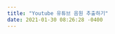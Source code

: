 ```yaml
---
title: "Youtube 유튜브 음원 추출하기"
date: 2021-01-30 08:26:28 -0400
---
```

<div style='height:0;overflow:hidden'>
2021-01-30-28.md 본문 바로가기
나른한 오늘
취미생활 정보
유튜브 음원 추출하기
keamchan 2021. 1. 12. 14:55

 
 

유튜브를 통해 유튜브 동영상 소리를 MP3 파일로 변환 하는 방법에 대해서 알아보도록 하겠습니다.

유튜브 음원 추출을 통해서 유튜브에 올라와있는 동영상의 소리나 음악을 동영상 파일이 아닌 MP3파일로 변환하는법을 알아보도록 하겠습니다.

유튜브 음원 추출방법은 누구나 따라할 수 있으니 걱정하지 않으셔도 됩니다.


MP3 변환 3초 만에 하기
목차
유튜브 MP3 변환 방법
유튜브 음원 추출 사이트
유튜브 음원 추출 프로그램
핸드폰으로 유튜브 음원 추출
유튜브 MP3 변환 방법
유튜브를 통해서 무료로 노래를 들으시려면 기본적으로 통신사 데이터가 소모 됩니다.

따라서 데이터 사용요금이 과도하게 부과되는 경우가 종종 발생 합니다.

그 방법을 피하기 위해서 MP3파일을 다운로드해서 노래를 듣는 분들도 있습니다.

그래서 오늘은 누구나 따라할 수 있는 유튜브 MP3 변환 방법에 대해서 알아보도록 하겠습니다.

 

유튜브 MP3 변환 방법은 크게 두가지 종류가 있습니다.

유튜브 MP3 변환 사이트를 이용하던지,

유튜브 음원 추출 프로그램을 사용하는 방법 총 두가지 방법이 있습니다.

 

MP3파일로 변환 하는 원리는 유튜브 동영상 링크를 복사해

해당 링크의 음원 파일을 추출하는 방식입니다.

꼭 노래가 아닌 다른 동영상도 소리만 따로 MP3 파일 형식으로 변환 할 수 있습니다.

 

그러면 이제부터 유튜브 MP3 변환 방법에 대해서 알아보도록 하겠습니다. 

유튜브 음원추출 사이트
따로 프로그램을 설치 할 필요없이 인터넷 홈페이지를 통해서 유튜브 MP3 변환 하는 방법입니다.

프로그램 설치의 번거러움이 없는 장점이 있지만 해당 홈페이지에서 송출하는 광고 및 서버가 불안정 할때에는 랙이 걸리는 단점이 있지만, 간편한 방법이기 때문에 많은 사람들이 이용을 합니다.

그럼 이제부터 방법을 알려드리도록 하겠습니다.

 

유튜브 음원 추출 사이트에 접속을 합니다.

유튜브 음원 추출 사이트는 아래 링크를 참고해 주시면 되겠습니다.

 

 
유튜브에서 MP3 변환 - 온라인 변환기

유튜브에서 고품질의 MP3를 다운로드하고 변환하세요. 몇 초 안에 모든 유튜브 동영상을 MP3로 변환시키세요. 온라인으로 빠르고, 간단하고 무료로 다운로드받으세요!

www.y2mate.com

 
해당 홈페이지에 접속하시게 되면 아래 이미지와 같은 화면이 나옵니다.


유튜브 음원추출 사이트 첫 화면
 해당 홈페이지에 접속하셧다면 이제 MP3 파일로 변경하고 싶은 유튜브 동영상을 검색하시면 됩니다.

저는 잔잔하고 차분한 감성의 노래모음집을 한번 변환해 보겠습니다.


유튜브 음원추출할 동영상 우클릭후 url 복사
원하시는 노래 동영상에 들어가셔서 마우스 우클릭 후 동영상 URL 복사를 클릭해 줍니다.

동영상 URL 복사를 클릭하신 후 다시 유튜브 음원 추출 사이트에 다시 접속해 줍니다.


유튜브 MP3 변환 사이트에 검색창에 동영상 링크 붙여넣기
동영상 URL을 붙여넣기 하시면 해당 동영상 메인 화면과 MP3 파일을 고음질로 할지 저음질로할지 정할수 있는 메뉴가 나옵니다.


고음질 선택하기
화면에서 보시면 파일형식과 kbps 그리고 mp4의 경우 p 값을 설정 할 수 있습니다.

kbps 값이 높을수록 유튜브 음원 추출 고음질 입니다.

p 값이 높을수록 화질이 좋은 mp4 파일입니다.

여기서 mp4 파일은 동영상 파일입니다. 

유튜브 음원 추출 뿐만 아니라 동영상으로도 저장 할 수 있습니다.

음원파일 음질을 최대한 고음질인 320kbps 로 하신다음 다운로드를 클릭해주시면 음원파일이 다운로드가 됩니다.

다운로드 된 유튜브 음원추출 mp3 파일은 지정된 인터넷 다운로드 폴더 혹은 다운로드 폴더에 저장 됩니다.

따로 인터넷 다운로드 폴더를 지정하지 않으셧다면

내컴퓨터>> 다운로드 폴더에 저장되게 됩니다.

유튜브 음원 추출 프로그램
이번에는 사이트 접속이아닌 프로그램을 사용해서 유튜브 음원추출 하는 방법을 알려드리겠습니다.

우선 유튜브 음원 추출 프로그램은 아래 홈페이지에 들어가시면 쉽게 설치 할 수 있습니다.

 
www.4kdownload.com/ko/

 
4K Download – 유용한 무료 애플리케이션으로 PC와 Mac, Linux에서 사용 가능합니다.

유용한 무료 애플리케이션으로 현대적인 플랫폼에 모두 적합합니다. YouTube에서 비디오와 오디오, 구독 서비스를 이용하고 인스타그램에서 사진을 다운받고 슬라이드 쇼를 만들어 보세요!

www.4kdownload.com
해당 홈페이지에 들어가셔서 우측상단에 Youtube 콘텐츠 다운로드를 클릭해 주시면 됩니다.


4kdownload 다운로드 방법 
해당 부분을 클릭하면 다음과 같은 화면이 나옵니다.


4k video download 설치 방법 유튜브 음원추출
4k video download 받기를 클릭하시면 비교적 빠르게 프로그램이 다운로드가 됩니다.

큰 용량이 있는 프로그램이 아니기 때문에 쉽게 다운로드가 가능합니다.

이 프로그램 또한 유튜브 음원추출 뿐만아니라 동영상도 저장이 가능 합니다.

유튜브음원추출 프로그램을 다운로드 완료후 실행 해주시면 아래와 같은 화면이 나옵니다.


4k video download 첫화면
원하시는 동영상 url 을 복사하신후 링크 복사 버튼을 눌려주시면

따로 url 붙여넣기 과정없이 자동으로 유튜브 MP3 파일 추출 과정이 진행 됩니다.

만약 동영상 url을 복사하지 않고 링크 복사 버튼을 눌리시면 오류창이 나옵니다.


오류가 떳을때 나오는 화면
정상적으로 url을 복사한 후 진행하면


유튜브 MP3 변환 프로그램 진행 과정
다음과 같은 화면이 나옵니다 여기서 빨간 박스를 친부분 처럼 오디오 추출로 변경하셔야 동영상 파일이 아닌 오디오 파일로 유튜브 음원추출이 가능해 집니다.

여기서도 음질을 선택해서 설정할 수 있습니다.

유튜브음원 추출사이트 에 비해서 다소 고음질이 아닌것 같습니다. 

핸드폰으로 유튜브 음원 추출
핸드폰으로 유튜브 음원 추출하기는 유튜브 음원 추출 사이트를 통해서 똑같이 진행해 주시면 되겠습니다.

유튜브 음원추출 사이트에 접속을 하신뒤, 해당 동영상 URL을 복사한 후 고음질을 선택해서 다운로드가 가능합니다.

휴대폰 유튜브 링크 복사는 아래 이미지처럼 동영상에 들어가신후


핸드폰 유튜브 음원 추출을 위한 URL 복사 방법
공유를 클릭하신 후


링크 복사 버튼 클릭
링크 복사를 클릭하시면 해당 동영상 url 이 복사가 됩니다.

복사된 url 코드를 MP3 변환 사이트에 붙여넣기 후 다운로드 하시면 되겠습니다.

 

좋아요공감
공유하기글 요소구독하기
카카오스토리
트위터
페이스북
'취미생활 정보' 카테고리의 다른 글
컴퓨터 포맷 하는방법  (0)	2021.01.12
유튜브 음원 추출하기  (0)	2021.01.12
토렌트(Torrent) 속도 올리는법 1분만에 따라하기  (0)	2021.01.10
MBTI 검사 초간단 테스트 재미로보는 성격유형 검사  (0)	2020.12.20
트로트 메들리 BEST 모음  (0)	2020.10.21
사이버 오로 다운로드 이용방법 (온라인 바둑)  (0)	2020.10.07
'취미생활 정보' Related Articles
컴퓨터 포맷 하는방법
토렌트(Torrent) 속도 올리는법 1분만에 따라하기
MBTI 검사 초간단 테스트 재미로보는 성격유형 검사
트로트 메들리 BEST 모음
이름
 
암호
Secret
여러분의 소중한 댓글을 입력해주세요.
댓글달기
이전 1 2 3 4 5 6 7 8 ··· 71 다음
공지사항
최근 포스트
엑셀 함수 정리 표
침대 사이즈 규격 정리 표
컴퓨터 포맷 하는방법
유튜브 음원 추출하기
소득세율 표 구간 2021년⋯
태그
저혈압 증상 치매예방법 당뇨 암 콜레스테롤 부정맥 콜레스테롤 정상수치 저혈압수치 건강정보 비알콜성 지방간 민식이법내용 신용카드인기순위 고혈압 보유세 인상 기초연금 지단백 심장병 오른쪽가슴 중성지방 낮추는 중성지방 낮추는법 신용카드 발급조건 민식이법 지방간없애는방법 신용카드 인기 지방간 없애는 방법 정상수치 당뇨병 신용카드발급받는조건 저혈압 수치 노인혜택
더보기
검색

검색내용을 입력하세요.
검색
DESIGN BY TISTORY 관리자


